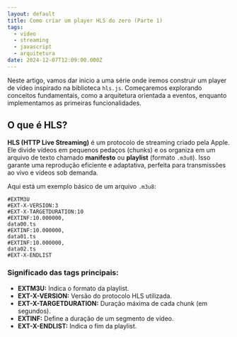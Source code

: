 ```yaml
---
layout: default
title: Como criar um player HLS do zero (Parte 1)
tags:
  - video
  - streaming
  - javascript
  - arquitetura
date: 2024-12-07T12:09:00.000Z
---
```

Neste artigo, vamos dar inicio a uma série onde iremos construir um player de vídeo inspirado na biblioteca `hls.js`. Começaremos explorando conceitos fundamentais, como a arquitetura orientada a eventos, enquanto implementamos as primeiras funcionalidades.

## O que é HLS?

**HLS (HTTP Live Streaming)** é um protocolo de streaming criado pela Apple. Ele divide vídeos em pequenos pedaços (chunks) e os organiza em um arquivo de texto chamado **manifesto** ou **playlist** (formato `.m3u8`). Isso garante uma reprodução eficiente e adaptativa, perfeita para transmissões ao vivo e vídeos sob demanda.

Aqui está um exemplo básico de um arquivo `.m3u8`:

```
#EXTM3U
#EXT-X-VERSION:3
#EXT-X-TARGETDURATION:10
#EXTINF:10.000000,
data00.ts
#EXTINF:10.000000,
data01.ts
#EXTINF:10.000000,
data02.ts
#EXT-X-ENDLIST
```

### Significado das tags principais:

* **EXTM3U:** Indica o formato da playlist.
* **EXT-X-VERSION:** Versão do protocolo HLS utilizada.
* **EXT-X-TARGETDURATION:** Duração máxima de cada chunk (em segundos).
* **EXTINF:** Define a duração de um segmento de vídeo.
* **EXT-X-ENDLIST:** Indica o fim da playlist.

